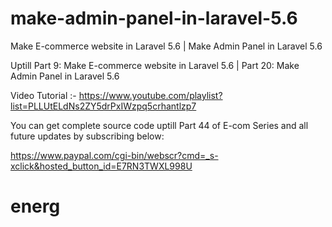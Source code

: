 # make-admin-panel-in-laravel-5.6
Make E-commerce website in Laravel 5.6 | Make Admin Panel in Laravel 5.6

Uptill Part 9: Make E-commerce website in Laravel 5.6 | Part 20: Make Admin Panel in Laravel 5.6

Video Tutorial :- https://www.youtube.com/playlist?list=PLLUtELdNs2ZY5drPxIWzpq5crhantlzp7

You can get complete source code uptill Part 44 of E-com Series and all future updates by subscribing below:

https://www.paypal.com/cgi-bin/webscr?cmd=_s-xclick&hosted_button_id=E7RN3TWXL998U



# energ
